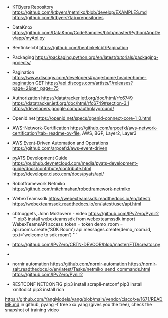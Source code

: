 - KTByers Repository
https://github.com/ktbyers/netmiko/blob/develop/EXAMPLES.md
https://github.com/ktbyers?tab=repositories

- DataKnox
https://github.com/DataKnox/CodeSamples/blob/master/Python/AppDev/app/myApi.py

- Benfinkelcbt
https://github.com/benfinkelcbt/Pagination

- Packaging
https://packaging.python.org/en/latest/tutorials/packaging-projects/

- Pagination
https://www.discogs.com/developers#page:home,header:home-pagination
GET https://api.discogs.com/artists/1/releases?page=2&per_page=75

- Authorization
https://datatracker.ietf.org/doc/html/rfc6749
https://datatracker.ietf.org/doc/html/rfc6749#section-3.1
https://developers.google.com/oauthplayground/

- Openid.net
https://openid.net/specs/openid-connect-core-1_0.html

- AWS-Network-Certification
https://github.com/arpcefxl/aws-network-certification?tab=readme-ov-file, AWS, BGP, Layer2, Layer3


- AWS Event-Driven Automation and Operations
https://github.com/arpcefxl/aws-event-driven

- pyATS Development Guide
https://pubhub.devnetcloud.com/media/pyats-development-guide/docs/contribute/contribute.html
https://developer.cisco.com/docs/pyats/api/

- Robotframework Netmiko
https://github.com/mitchmahan/robotframework-netmiko

- WebexTeamssdk
https://webexteamssdk.readthedocs.io/en/latest/
https://webexteamssdk.readthedocs.io/en/latest/user/api.html

- cbtnuggets, John McGovern - video 
https://github.com/IPvZero/Pynir2
'''
pip3 install webexteamssdk
from webexteamssdk import WebexTeamsAPI
access_token = token
demo_room = api.rooms.create('SDK Room')
api.messages.create(demo_room.id, text='welcome to sdk room')
'''
- https://github.com/IPvZero/CBTN-DEVCOR/blob/master/FTD/creator.py
- 
- nornir automation
https://github.com/nornir-automation
https://nornir-salt.readthedocs.io/en/latest/Tasks/netmiko_send_commands.html
https://github.com/IPvZero/Pynir2

- RESTCONF NETCONFIG
pip3 install scrapli-netconf
pip3 install xmltodict
pip3 install rich

https://github.com/YangModels/yang/blob/main/vendor/cisco/xe/1671/README.md
in github, pyang -f tree xxx.yang (gives you the tree), check the snapshot of training video
